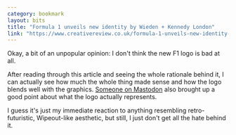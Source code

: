 ```yaml
---
category: bookmark
layout: bits
title: "Formula 1 unveils new identity by Wieden + Kennedy London"
link: "https://www.creativereview.co.uk/formula-1-unveils-new-identity-wieden-kennedy-london/"
---
```


Okay, a bit of an unpopular opinion: I don't think the new F1 logo is bad at all.

After reading through this article and seeing the whole rationale behind it, I can actually see how much the whole thing made sense and how the logo blends well with the graphics. [Someone on Mastodon](https://vulpine.club/@rey/99076546080675254) also brought up a good point about what the logo actually represents.

I guess it's just my immediate reaction to anything resembling retro-futuristic, Wipeout-like aesthetic, but still, I just don't get all the hate behind it.
